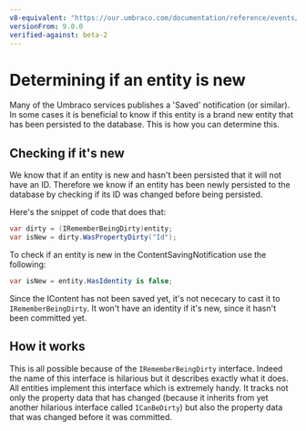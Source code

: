 ```yaml
---
v8-equivalent: "https://our.umbraco.com/documentation/reference/events/determining-new-entity"
versionFrom: 9.0.0
verified-against: beta-2
---
```


# Determining if an entity is new

Many of the Umbraco services publishes a 'Saved' notification (or similar). In some cases it is beneficial to know if this entity is a brand new entity that has been persisted to the database. This is how you can determine this.

## Checking if it's new

We know that if an entity is new and hasn't been persisted that it will not have an ID. Therefore we know if an entity has been newly persisted to the database by checking if its ID was changed before being persisted.

Here's the snippet of code that does that:

```C#
var dirty = (IRememberBeingDirty)entity;
var isNew = dirty.WasPropertyDirty("Id");
```

To check if an entity is new in the ContentSavingNotification use the following:

```C#
var isNew = entity.HasIdentity is false;
```

Since the IContent has not been saved yet, it's not nececary to cast it to `IRememberBeingDirty`. It won't have an identity if it's new, since it hasn't been committed yet.

## How it works

This is all possible because of the `IRememberBeingDirty` interface. Indeed the name of this interface is hilarious but it describes exactly what it does. All entities implement this interface which is extremely handy. It tracks not only the property data that has changed (because it inherits from yet another hilarious interface called `ICanBeDirty`) but also the property data that was changed before it was committed.